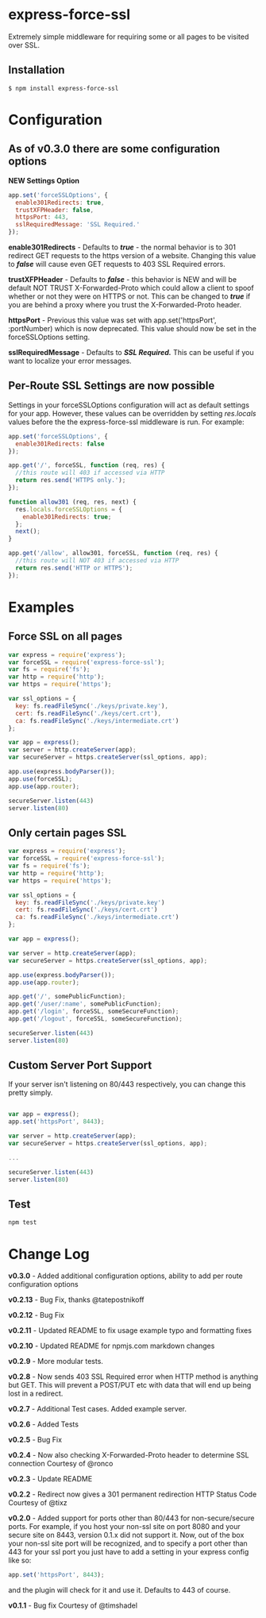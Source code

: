express-force-ssl
=================
Extremely simple middleware for requiring some or all pages
to be visited over SSL.


Installation
------------
````
$ npm install express-force-ssl
````

Configuration
=============
As of v0.3.0 there are some configuration options
-------------------------------------------------

**NEW Settings Option**
```javascript
app.set('forceSSLOptions', {
  enable301Redirects: true,
  trustXFPHeader: false,
  httpsPort: 443,
  sslRequiredMessage: 'SSL Required.'
});
```


**enable301Redirects** - Defaults to ***true*** - the normal behavior is to 301 redirect GET requests to the https version of a
website. Changing this value to ***false*** will cause even GET requests to 403 SSL Required errors.

**trustXFPHeader** - Defaults to ***false*** - this behavior is NEW and will be default NOT TRUST X-Forwarded-Proto which
could allow a client to spoof whether or not they were on HTTPS or not. This can be changed to ***true*** if you are
behind a proxy where you trust the X-Forwarded-Proto header.

**httpsPort** - Previous this value was set with app.set('httpsPort', :portNumber) which is now deprecated. This value
should now be set in the forceSSLOptions setting.

**sslRequiredMessage** - Defaults to ***SSL Required.*** This can be useful if you want to localize your error messages.

Per-Route SSL Settings are now possible
---------------------------------------
Settings in your forceSSLOptions configuration will act as default settings for your app. However, these values can
be overridden by setting *res.locals* values before the the express-force-ssl middleware is run. For example:

```javascript
app.set('forceSSLOptions', {
  enable301Redirects: false
});

app.get('/', forceSSL, function (req, res) {
  //this route will 403 if accessed via HTTP
  return res.send('HTTPS only.');
});

function allow301 (req, res, next) {
  res.locals.forceSSLOptions = {
    enable301Redirects: true;
  };
  next();
}

app.get('/allow', allow301, forceSSL, function (req, res) {
  //this route will NOT 403 if accessed via HTTP
  return res.send('HTTP or HTTPS');
});

```



Examples
========
Force SSL on all pages
----------------------
```javascript
var express = require('express');
var forceSSL = require('express-force-ssl');
var fs = require('fs');
var http = require('http');
var https = require('https');

var ssl_options = {
  key: fs.readFileSync('./keys/private.key'),
  cert: fs.readFileSync('./keys/cert.crt'),
  ca: fs.readFileSync('./keys/intermediate.crt')
};

var app = express();
var server = http.createServer(app);
var secureServer = https.createServer(ssl_options, app);

app.use(express.bodyParser());
app.use(forceSSL);
app.use(app.router);

secureServer.listen(443)
server.listen(80)

```

Only certain pages SSL
----------------------
```javascript
var express = require('express');
var forceSSL = require('express-force-ssl');
var fs = require('fs');
var http = require('http');
var https = require('https');

var ssl_options = {
  key: fs.readFileSync('./keys/private.key')
  cert: fs.readFileSync('./keys/cert.crt')
  ca: fs.readFileSync('./keys/intermediate.crt')
};

var app = express();

var server = http.createServer(app);
var secureServer = https.createServer(ssl_options, app);

app.use(express.bodyParser());
app.use(app.router);

app.get('/', somePublicFunction);
app.get('/user/:name', somePublicFunction);
app.get('/login', forceSSL, someSecureFunction);
app.get('/logout', forceSSL, someSecureFunction);

secureServer.listen(443)
server.listen(80)
```

Custom Server Port Support
--------------------------
If your server isn't listening on 80/443 respectively, you can change this pretty simply.

```javascript

var app = express();
app.set('httpsPort', 8443);

var server = http.createServer(app);
var secureServer = https.createServer(ssl_options, app);

...

secureServer.listen(443)
server.listen(80)

```

Test
----
```
npm test
```

Change Log
==========
**v0.3.0** - Added additional configuration options, ability to add per route configuration options

**v0.2.13** - Bug Fix, thanks @tatepostnikoff

**v0.2.12** - Bug Fix

**v0.2.11** - Updated README to fix usage example typo and formatting fixes

**v0.2.10** - Updated README for npmjs.com markdown changes

**v0.2.9** - More modular tests.

**v0.2.8** - Now sends 403 SSL Required error when HTTP method is anything but GET.
This will prevent a POST/PUT etc with data that will end up being lost in a redirect.

**v0.2.7** - Additional Test cases. Added example server.

**v0.2.6** - Added Tests

**v0.2.5** - Bug Fix

**v0.2.4** - Now also checking X-Forwarded-Proto header to determine SSL connection
Courtesy of @ronco

**v0.2.3** - Update README

**v0.2.2** - Redirect now gives a 301 permanent redirection HTTP Status Code
Courtesy of @tixz

**v0.2.0** - Added support for ports other than 80/443 for non-secure/secure ports.
For example, if you host your non-ssl site on port 8080 and your secure site on 8443, version 0.1.x did not support it.
Now, out of the box your non-ssl site port will be recognized, and to specify a port other than 443 for your ssl port
you just have to add a setting in your express config like so:

````javascript
app.set('httpsPort', 8443);
````
and the plugin will check for it and use it. Defaults to 443 of course.

**v0.1.1** - Bug fix
Courtesy of @timshadel
